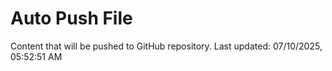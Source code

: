 # Auto Push File

Content that will be pushed to GitHub repository.
Last updated: 07/10/2025, 05:52:51 AM